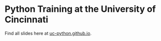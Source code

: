 # Python Training at the University of Cincinnati

Find all slides here at [uc-python.github.io](https://uc-python.github.io).
